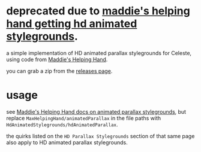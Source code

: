 # deprecated due to [maddie's helping hand getting hd animated stylegrounds](https://github.com/EverestAPI/ModResources/wiki/Helping-Hand-Extra-Features#animated-hd-parallax-stylegrounds).

a simple implementation of HD animated parallax stylegrounds for Celeste, using code from [Maddie's Helping Hand](https://github.com/maddie480/MaddieHelpingHand).

you can grab a zip from the [releases page](https://github.com/slightlyeepy/HdAnimatedStylegrounds/releases).

# usage

see [Maddie's Helping Hand docs on animated parallax stylegrounds](https://github.com/EverestAPI/ModResources/wiki/Helping-Hand-Extra-Features#animated-parallax-stylegrounds), but replace `MaxHelpingHand/animatedParallax` in the file paths with `HdAnimatedStylegrounds/hdAnimatedParallax`.

the quirks listed on the `HD Parallax Stylegrounds` section of that same page also apply to HD animated parallax stylegrounds.
